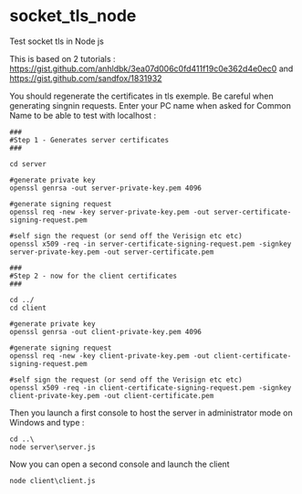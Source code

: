 # socket_tls_node
Test socket tls in Node js

This is based on 2 tutorials : https://gist.github.com/anhldbk/3ea07d006c0fd411f19c0e362d4e0ec0 and 
https://gist.github.com/sandfox/1831932

You should regenerate the certificates in tls exemple. Be careful when generating singnin requests. Enter your PC name when asked for 
Common Name to be able to test with localhost :
```
###
#Step 1 - Generates server certificates
###

cd server

#generate private key
openssl genrsa -out server-private-key.pem 4096

#generate signing request
openssl req -new -key server-private-key.pem -out server-certificate-signing-request.pem

#self sign the request (or send off the Verisign etc etc)
openssl x509 -req -in server-certificate-signing-request.pem -signkey server-private-key.pem -out server-certificate.pem

###
#Step 2 - now for the client certificates
###

cd ../
cd client

#generate private key
openssl genrsa -out client-private-key.pem 4096

#generate signing request
openssl req -new -key client-private-key.pem -out client-certificate-signing-request.pem

#self sign the request (or send off the Verisign etc etc)
openssl x509 -req -in client-certificate-signing-request.pem -signkey client-private-key.pem -out client-certificate.pem
```

Then you launch a first console to host the server in administrator mode on Windows and type :

```
cd ..\
node server\server.js
```
Now you can open a second console and launch the client
```
node client\client.js
```
